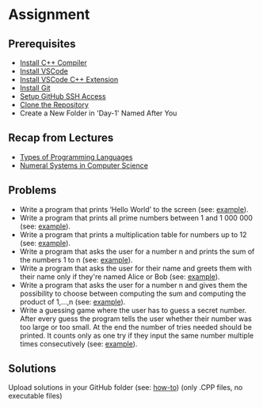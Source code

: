 # Assignment

## Prerequisites
- [Install C++ Compiler](https://code.visualstudio.com/docs/languages/cpp#_install-a-compiler)
- [Install VSCode](https://code.visualstudio.com/download)
- [Install VSCode C++ Extension](https://code.visualstudio.com/docs/languages/cpp#_install-the-extension)
- [Install Git](https://git-scm.com/book/en/v2/Getting-Started-Installing-Git)
- [Setup GitHub SSH Access](https://docs.github.com/en/authentication/connecting-to-github-with-ssh/adding-a-new-ssh-key-to-your-github-account)
- [Clone the Repository](git@github.com:FMI-2021-KN-7/Introduction-to-Programming.git)
- Create a New Folder in 'Day-1' Named After You

## Recap from Lectures
- [Types of Programming Languages](https://www.watelectronics.com/types-of-programming-languages-with-differences/)
- [Numeral Systems in Computer Science](https://en.wikipedia.org/wiki/Computer_number_format)

## Problems
- Write a program that prints ‘Hello World’ to the screen (see: [example](https://github.com/triffon/ip-2021-22/blob/master/exercises/7/Week-1/Examples/HelloWorldExample.cpp)). 
- Write a program that prints all prime numbers between 1 and 1 000 000 (see: [example](https://github.com/triffon/ip-2021-22/blob/master/exercises/7/Week-1/Examples/PrimeNumbersExample.cpp)).
- Write a program that prints a multiplication table for numbers up to 12 (see: [example](https://github.com/triffon/ip-2021-22/blob/master/exercises/7/Week-1/Examples/MultiplicationTableExample.cpp)).
- Write a program that asks the user for a number n and prints the sum of the numbers 1 to n (see: [example](https://github.com/triffon/ip-2021-22/blob/master/exercises/7/Week-1/Examples/SumNumbersExample.cpp)).
- Write a program that asks the user for their name and greets them with their name only if they're named Alice or Bob (see: [example](https://github.com/triffon/ip-2021-22/blob/master/exercises/7/Week-1/Examples/GreetingsExample.cpp)).
- Write a program that asks the user for a number n and gives them the possibility to choose between computing the sum and computing the product of 1,…,n (see: [example](https://github.com/triffon/ip-2021-22/blob/master/exercises/7/Week-1/Examples/SumOrProductExample.cpp)).
- Write a guessing game where the user has to guess a secret number. After every guess the program tells the user whether their number was too large or too small. At the end the number of tries needed should be printed. It counts only as one try if they input the same number multiple times consecutively (see: [example](https://github.com/triffon/ip-2021-22/blob/master/exercises/7/Week-1/Examples/GuessingGameExample.cpp)).

## Solutions
Upload solutions in your GitHub folder (see: [how-to](https://www.atlassian.com/git/tutorials/saving-changes/git-commit)) (only .CPP files, no executable files)

